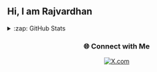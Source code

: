 ## Hi, I am Rajvardhan <img src="https://raw.githubusercontent.com/aemmadi/aemmadi/master/wave.gif" width="1px" height="30px" >







<details>
  <summary>:zap: GitHub Stats</summary>

<div align='center' width="5rem">
     <img   width="400px" src="https://github-readme-stats.vercel.app/api?username=0xRajvardhan&show_icons=true&include_all_commits=true&theme=dark&hide_border=true&title_color=60C376" alt="Rajvardhan's github stats" />
    <img  width="400px" src="https://github-readme-streak-stats.herokuapp.com?user=0xRajvardhan&theme=dark&hide_border=true&date_format=M%20j%5B%2C%20Y%5D&fire=60C376&ring=60C376&currStreakLabel=60C376&sideLabels=60C376"/>
</div>

</details>


<h3 align="center">🌐 Connect with Me</h3>
<p align="center">
  <a href="https://x.com/rajvardhansd" target="_blank">
    <img alt="X.com" src="https://img.shields.io/badge/(Twitter)-black?style=flat-square&logo=x&logoColor=white" />
  </a>
</p>
